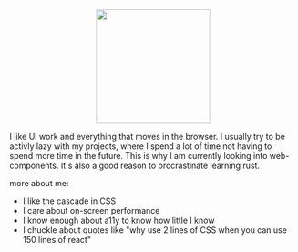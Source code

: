 <div align="center">
  <img height="200" src="https://i.kym-cdn.com/editorials/icons/mobile/000/004/391/Hello_there.jpg"  />
</div>

I like UI work and everything that moves in the browser. I usually try to be activly lazy with my projects, where I spend a lot of time not having to spend more time in the future. This is why I am currently looking into web-components.
It's also a good reason to procrastinate learning rust. 

more about me: 

- I like the cascade in CSS 
- I care about on-screen performance
- I know enough about a11y to know how little I know
- I chuckle about quotes like "why use 2 lines of CSS when you can use 150 lines of react"

